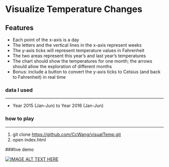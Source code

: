 # Visualize Temperature Changes
## Features
* Each point of the x-axis is a day
* The letters and the vertical lines in the x-axis represent weeks
* The y-axis ticks will represent temperature values in Fahrenheit
* The two areas represent this year’s and last year’s temperatures
* The chart should show the temperatures for one month; the arrows should allow the exploration of different months
* Bonus: include a button to convert the y-axis ticks to Celsius (and back to Fahrenheit) in real time

### data I used
***
* Year 2015 (Jan-Jun) to Year 2016 (Jan-Jun)

### how to play
***
1. git clone https://github.com/CcWang/visualTemp.git
2. open index.html

###live demo

[![IMAGE ALT TEXT HERE](https://raw.github.com/CcWang/visualTemp/master/static/imgs/demo.png)](https://www.youtube.com/watch?v=em-OPRsEaps)
